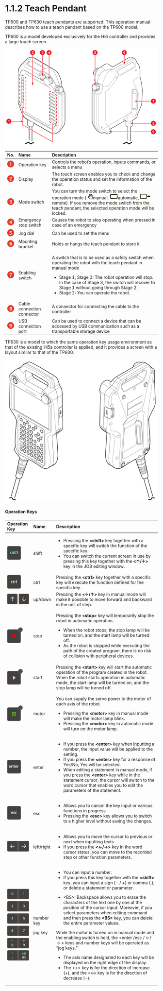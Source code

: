 # 1.1.2 Teach Pendant

TP600 and TP630 teach pendants are supported. This operation manual describes how to use a teach pendant based on the TP600 model.

TP600 is a model developed exclusively for the Hi6 controller and provides a large touch screen.



![Figure 5 Front \(Left\) / Back \(Right\) of TP600](../../.gitbook/assets/image%20%2816%29.png)



<table>
  <thead>
    <tr>
      <th style="text-align:left">No.</th>
      <th style="text-align:left">Name</th>
      <th style="text-align:left">Description</th>
    </tr>
  </thead>
  <tbody>
    <tr>
      <td style="text-align:left">
        <img src="../../.gitbook/assets/c1.png" alt/>
      </td>
      <td style="text-align:left">Operation key</td>
      <td style="text-align:left">Controls the robot&#x2019;s operation, inputs commands, or selects a menu</td>
    </tr>
    <tr>
      <td style="text-align:left">
        <img src="../../.gitbook/assets/c2.png" alt/>
      </td>
      <td style="text-align:left">Display</td>
      <td style="text-align:left">The touch screen enables you to check and change the operation status
        and set the information of the robot.</td>
    </tr>
    <tr>
      <td style="text-align:left">
        <img src="../../.gitbook/assets/c3.png" alt/>
      </td>
      <td style="text-align:left">Mode switch</td>
      <td style="text-align:left">You can turn the mode switch to select the operation mode (
        <img src="../../.gitbook/assets/sb-manual.png"
        alt/>manual,
        <img src="../../.gitbook/assets/sb-auto.png" alt/>automatic,
        <img src="../../.gitbook/assets/sb-remote.png" alt/>remote). If you remove the mode switch from the teach pendant, the selected
        operation mode will be locked.</td>
    </tr>
    <tr>
      <td style="text-align:left">
        <img src="../../.gitbook/assets/c4.png" alt/>
      </td>
      <td style="text-align:left">Emergency stop switch</td>
      <td style="text-align:left">Causes the robot to stop operating when pressed in case of an emergency</td>
    </tr>
    <tr>
      <td style="text-align:left">
        <img src="../../.gitbook/assets/c5.png" alt/>
      </td>
      <td style="text-align:left">Jog dial</td>
      <td style="text-align:left">Can be used to set the menu</td>
    </tr>
    <tr>
      <td style="text-align:left">
        <img src="../../.gitbook/assets/c6.png" alt/>
      </td>
      <td style="text-align:left">Mounting bracket</td>
      <td style="text-align:left">Holds or hangs the teach pendant to store it</td>
    </tr>
    <tr>
      <td style="text-align:left">
        <img src="../../.gitbook/assets/c7.png" alt/>
      </td>
      <td style="text-align:left">Enabling switch</td>
      <td style="text-align:left">
        <p>A switch that is to be used as a safety switch when operating the robot
          with the teach pendant in manual mode</p>
        <ul>
          <li>Stage 1, Stage 3: The robot operation will stop. In the case of Stage
            3, the switch will recover to Stage 1 without going through Stage 2.</li>
          <li>Stage 2: You can operate the robot.</li>
        </ul>
      </td>
    </tr>
    <tr>
      <td style="text-align:left">
        <img src="../../.gitbook/assets/c8.png" alt/>
      </td>
      <td style="text-align:left">Cable connection connector</td>
      <td style="text-align:left">A connector for connecting the cable to the controller</td>
    </tr>
    <tr>
      <td style="text-align:left">
        <img src="../../.gitbook/assets/c9.png" alt/>
      </td>
      <td style="text-align:left">USB connection port</td>
      <td style="text-align:left">Can be used to connect a device that can be accessed by USB communication
        such as a transportable storage device</td>
    </tr>
  </tbody>
</table>

TP630 is a model to which the same operation key usage environment as that of the existing Hi5a controller is applied, and it provides a screen with a layout similar to that of the TP600.

![Figure 6 Front \(Left\) / Back \(Right\) of TP630](../../.gitbook/assets/image%20%2831%29.png)

#### Operation Keys



<table>
  <thead>
    <tr>
      <th style="text-align:left">Operation Key</th>
      <th style="text-align:left">Name</th>
      <th style="text-align:left">Description</th>
    </tr>
  </thead>
  <tbody>
    <tr>
      <td style="text-align:left">
        <img src="../../.gitbook/assets/key-shift.png" alt/>
      </td>
      <td style="text-align:left">shift</td>
      <td style="text-align:left">
        <ul>
          <li>Pressing the <b>&lt;shift&gt;</b> key together with a specific key will
            switch the function of the specific key.</li>
          <li>You can switch the current screen in use by pressing this key together
            with the <b>&lt;&#x2191;/&#x2193;&gt; </b>key in the JOB editing window.</li>
        </ul>
      </td>
    </tr>
    <tr>
      <td style="text-align:left">
        <img src="../../.gitbook/assets/key-ctrl.png" alt/>
      </td>
      <td style="text-align:left">ctrl</td>
      <td style="text-align:left">Pressing the <b>&lt;ctrl&gt;</b> key together with a specific key will execute
        the function defined for the specific key.</td>
    </tr>
    <tr>
      <td style="text-align:left">
        <img src="../../.gitbook/assets/key-up-dn.png" alt/>
      </td>
      <td style="text-align:left">up/down</td>
      <td style="text-align:left">Pressing the <b>&lt;&#x2193;/&#x2191;&gt; </b>key in manual mode will make
        it possible to move forward and backward in the unit of step.</td>
    </tr>
    <tr>
      <td style="text-align:left">
        <img src="../../.gitbook/assets/key-stop.png" alt/>
      </td>
      <td style="text-align:left">stop</td>
      <td style="text-align:left">
        <p>Pressing the <b>&lt;stop&gt;</b> key will temporarily stop the robot in
          automatic operation.</p>
        <ul>
          <li>When the robot stops, the stop lamp will be turned on, and the start lamp
            will be turned off.</li>
          <li>As the robot is stopped while executing the path of the created program,
            there is no risk of collision with peripheral devices.</li>
        </ul>
      </td>
    </tr>
    <tr>
      <td style="text-align:left">
        <img src="../../.gitbook/assets/key-start.png" alt/>
      </td>
      <td style="text-align:left">start</td>
      <td style="text-align:left">Pressing the <b>&lt;start&gt;</b> key will start the automatic operation
        of the program created in the robot. When the robot starts operation in
        automatic mode, the start lamp will be turned on, and the stop lamp will
        be turned off.</td>
    </tr>
    <tr>
      <td style="text-align:left">
        <img src="../../.gitbook/assets/key-mot-on.png" alt/>
      </td>
      <td style="text-align:left">motor</td>
      <td style="text-align:left">
        <p>You can supply the servo power to the motor of each axis of the robot.</p>
        <ul>
          <li>Pressing the <b>&lt;motor&gt;</b> key in manual mode will make the motor
            lamp blink.</li>
          <li>Pressing the <b>&lt;motor&gt;</b> key in automatic mode will turn on the
            motor lamp.</li>
        </ul>
      </td>
    </tr>
    <tr>
      <td style="text-align:left">
        <img src="../../.gitbook/assets/key-enter.png" alt/>
      </td>
      <td style="text-align:left">enter</td>
      <td style="text-align:left">
        <ul>
          <li>If you press the <b>&lt;enter&gt;</b> key when inputting a number, the input
            value will be applied to the setting.</li>
          <li>If you press the <b>&lt;enter&gt;</b> key for a response of Yes/No, Yes
            will be selected.</li>
          <li>When editing a statement in manual mode, if you press the <b>&lt;enter&gt;</b> key
            while in the statement cursor, the cursor will switch to the word cursor
            that enables you to edit the parameters of the statement.</li>
        </ul>
      </td>
    </tr>
    <tr>
      <td style="text-align:left">
        <img src="../../.gitbook/assets/key-esc.png" alt/>
      </td>
      <td style="text-align:left">esc</td>
      <td style="text-align:left">
        <ul>
          <li>Allows you to cancel the key input or various functions in progress</li>
          <li>Pressing the <b>&lt;esc&gt;</b> key allows you to switch to a higher level
            without saving the changes.</li>
        </ul>
      </td>
    </tr>
    <tr>
      <td style="text-align:left">
        <img src="../../.gitbook/assets/key-left-right.png" alt/>
      </td>
      <td style="text-align:left">left/right</td>
      <td style="text-align:left">
        <ul>
          <li>Allows you to move the cursor to previous or next when inputting texts</li>
          <li>If you press the <b>&lt;&#x2190;/&#x2192;&gt;</b> key in the word cursor
            status, you can move to the recorded step or other function parameters.</li>
        </ul>
      </td>
    </tr>
    <tr>
      <td style="text-align:left">
        <img src="../../.gitbook/assets/key-num.png" alt/>
      </td>
      <td style="text-align:left">
        <p>number key</p>
        <p></p>
        <p></p>
        <p></p>
        <p></p>
        <p></p>
        <p></p>
        <p></p>
        <p></p>
        <p>jog key</p>
      </td>
      <td style="text-align:left">
        <ul>
          <li>You can input a number.</li>
          <li>If you press this key together with the <b>&lt;shift&gt; </b>key, you can
            input a sign (- / +) or comma (,), or delete a statement or parameter.</li>
          <li>
            <p>&lt;BS&gt;: Backspace allows you to erase the characters of the text one
              by one at the position of the cursor input. Moreover, if you select parameters
              when editing command and then press the <b>&lt;BS&gt;</b> key, you can delete
              the entire parameter values.</p>
            <p></p>
          </li>
        </ul>
        <p>While the motor is turned on in manual mode and the enabling switch is
          held, the &lt;enter /esc / &#x2190;/ &#x2192; &gt; keys and number keys
          will be operated as &#x201C;jog keys.&#x201D;</p>
        <ul>
          <li>The axis name designated to each key will be displayed on the right edge
            of the display.</li>
          <li>The &lt;&#x2192;&gt; key is for the direction of increase (+), and the
            &lt;&#x2190;&gt; key is for the direction of decrease (-).</li>
        </ul>
      </td>
    </tr>
  </tbody>
</table>


